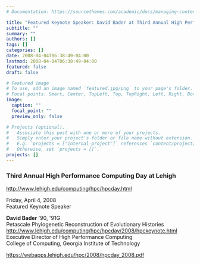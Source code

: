 ```yaml
---
# Documentation: https://sourcethemes.com/academic/docs/managing-content/

title: "Featured Keynote Speaker: David Bader at Third Annual High Performance Computing Day at Lehigh University"
subtitle: ""
summary: ""
authors: []
tags: []
categories: []
date: 2008-04-04T06:38:49-04:00
lastmod: 2008-04-04T06:38:49-04:00
featured: false
draft: false

# Featured image
# To use, add an image named `featured.jpg/png` to your page's folder.
# Focal points: Smart, Center, TopLeft, Top, TopRight, Left, Right, BottomLeft, Bottom, BottomRight.
image:
  caption: ""
  focal_point: ""
  preview_only: false

# Projects (optional).
#   Associate this post with one or more of your projects.
#   Simply enter your project's folder or file name without extension.
#   E.g. `projects = ["internal-project"]` references `content/project/deep-learning/index.md`.
#   Otherwise, set `projects = []`.
projects: []
---
```


### Third Annual High Performance Computing Day at Lehigh ###
http://www.lehigh.edu/computing/hpc/hpcday.html

Friday, April 4, 2008   
Featured Keynote Speaker

**David Bader** '90, '91G   
Petascale Phylogenetic Reconstruction of Evolutionary Histories   
http://www.lehigh.edu/computing/hpc/hpcday/2008/hpckeynote.html    
Executive Director of High Performance Computing   
College of Computing, Georgia Institute of Technology   

https://webapps.lehigh.edu/hpc/2008/hpcday_2008.pdf
